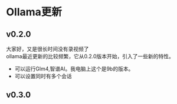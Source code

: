 # Ollama更新

## v0.2.0
大家好，又是很长时间没有录视频了  
ollama最近更新的比较频繁，它从0.2.0版本开始，引入了一些新的特性。 

- 可以运行Glm4,智谱AI。我电脑上这个是9b的版本。
- 可以设置同时有多个会话

## v0.3.0